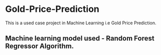 # Gold-Price-Prediction
This is a used case project in Machine Learning i.e Gold Price Prediction. 

## Machine learning model used - Random Forest Regressor Algorithm.

